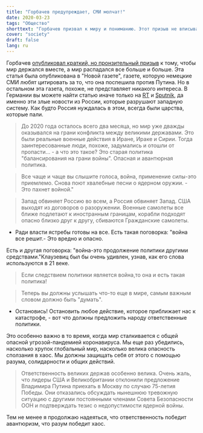 ```yaml
---
title: "Горбачев предупреждает, СМИ молчат!"
date: 2020-03-23
tags: "Общество"
shorttext: "Горбачев призвал к миру и пониманию. Этот призыв не вписывается в картину Tagesschau и других. Так вот и все!"
cover: "society"
draft: false
lang: ru
---
```


Горбачев [опубликовал краткий, но пронзительный призыв](https://novayagazeta.ru/articles/2020/03/12/84283-esli-sledstvie-politiki-voyna-to-doloy-takuyu-politiku "Если следствие политики — война, то долой такую политику!") к тому, чтобы мир держался вместе, а мир распадался все больше и больше. Эта статья была опубликована в "Новой газете", газете, которую немецкие СМИ любят цитировать за то, что она поспешила против Путина. Но в остальном эта газета, похоже, не представляет никакого интереса. В Германии вы можете найти статью иначе только на [RT](https://deutsch.rt.com/meinung/99401-gorbatschow-warnt-krieg-liegt-in-der-luft/ "Gorbatschow warnt: \"Krieg liegt in der Luft\" – Und der Mainstream hält sich die Ohren zu!") и [Sputnik](https://de.sputniknews.com/politik/20200312326591741-gorbatschow-leidenschaftlicher-apell/ "\"Krieg liegt in der Luft\": Gorbatschow veröffentlicht leidenschaftlichen Appell"), да именно эти злые новости из России, которые разрушают западную систему. Как будто Россия нуждалась в этом, всегда были царства, которые пали.

> До 2020 года осталось всего два месяца, но мир уже дважды оказывался на грани конфликта между великими державами. Это были реальные военные действия в Иране, Ираке и Сирии. Тогда заинтересованные люди, похоже, задумались и отошли от пропасти... - а что это такое? Это старая политика "балансирования на грани войны". Опасная и авантюрная политика.

> Все чаще и чаще вы слышите голоса, война, применение силы-это приемлемо. Снова поют хвалебные песни о ядерном оружии. - Это пахнет войной."

> Запад обвиняет Россию во всем, а Россия обвиняет Запад. США выходят из договоров о разоружении. Военные самолеты все ближе подлетают к иностранным границам, корабли подходят опасно близко друг к другу, сбиваются Гражданские самолеты.

- Ради власти ястребы готовы на все. Есть такая поговорка: "война все решит.- Это вредно и опасно.

Есть и другая поговорка: "война-это продолжение политики другими средствами."Клаузевиц был бы очень удивлен, узнав, как его слова используются в 21 веке.

> Если следствием политики является война,то она и есть такая политика!

> Теперь вы должны услышать что-то еще в мире, самым важным словом должно быть "думать".

- Остановись! Остановить любое действие, которое приближает нас к катастрофе, - вот что должны предложить народу ответственные политики.

Это особенно важно в то время, когда мир сталкивается с общей опасной угрозой-пандемией коронавируса. Мы еще раз убедились, насколько хрупок глобальный мир, насколько велика опасность сползания в хаос. Мы должны защищать себя от этого с помощью разума, солидарности и общих действий.

> Ответственность великих держав особенно велика. Очень жаль, что лидеры США и Великобритании отклонили предложение Владимира Путина приехать в Москву по случаю 75-летия Победы. Они отказались обсуждать нынешнюю тревожную ситуацию с другими постоянными членами Совета Безопасности ООН и подтверждать тезис о недопустимости ядерной войны.

Тем не менее я продолжаю надеяться, что ответственность победит авантюризм, что разум победит хаос.
